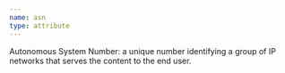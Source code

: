 ```yaml
---
name: asn
type: attribute
---
```


Autonomous System Number: a unique number identifying a group of IP networks that serves the content to the end user.